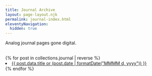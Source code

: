 ```yaml
---
title: Journal Archive
layout: page-layout.njk
permalink: journal-index.html
eleventyNavigation:
  hidden: true
---
```


<div class="h-feed">
  <p>Analog journal pages gone digital.</p><br />
{% for post in collections.journal | reverse %}
  <li>
    <a href="{{ post.url }}">
      {{ post.data.title or (post.date | formatDate("MMMM d, yyyy")) }}
    </a>
  </li>
{% endfor %}

</div>

